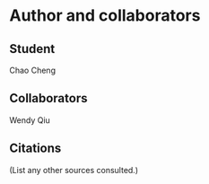 Author and collaborators
========================

Student
-------
Chao Cheng


Collaborators
-------------
Wendy Qiu


Citations
---------
(List any other sources consulted.)
